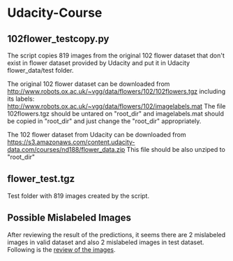 # Udacity-Course

## 102flower_testcopy.py

The script copies 819 images from the original 102 flower dataset that don't exist in 
flower dataset provided by Udacity and put it in Udacity flower_data/test folder.
 
The original 102 flower dataset can be downloaded from 
http://www.robots.ox.ac.uk/~vgg/data/flowers/102/102flowers.tgz
including its labels: http://www.robots.ox.ac.uk/~vgg/data/flowers/102/imagelabels.mat
The file 102flowers.tgz should be untared on "root_dir"
and imagelabels.mat should be copied in "root_dir"
and just change the "root_dir" appropriately.

The 102 flower dataset from Udacity can be downloaded from
https://s3.amazonaws.com/content.udacity-data.com/courses/nd188/flower_data.zip
This file should be also unziped to "root_dir"

## flower_test.tgz

Test folder with 819 images created by the script.

## Possible Mislabeled Images
After reviewing the result of the predictions, it seems there are 2 mislabeled 
images in valid dataset and also 2 mislabeled images in test dataset. Following is the 
[review of the images](https://github.com/cahya-wirawan/Udacity-Course/blob/master/possible_mislabeled_images.md).